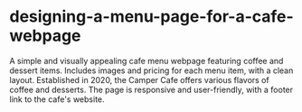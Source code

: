 # designing-a-menu-page-for-a-cafe-webpage
A simple and visually appealing cafe menu webpage featuring coffee and dessert items. Includes images and pricing for each menu item, with a clean layout. Established in 2020, the Camper Cafe offers various flavors of coffee and desserts. The page is responsive and user-friendly, with a footer link to the cafe's website.
